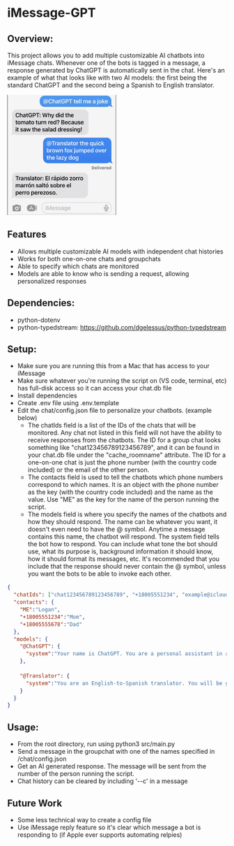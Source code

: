 # iMessage-GPT

## Overview:
This project allows you to add multiple customizable AI chatbots into iMessage chats. Whenever one of the bots is tagged in a message, a response generated by ChatGPT is automatically sent in the chat. Here's an example of what that looks like with two AI models: the first being the standard ChatGPT and the second being a Spanish to English translator. 
<!-- ![Alt text](example_usage.png?raw=true) -->
<img src="example_usage.png" alt="Example Usage" width="250" height="275">

## Features
* Allows multiple customizable AI models with independent chat histories
* Works for both one-on-one chats and groupchats
* Able to specify which chats are monitored
* Models are able to know who is sending a request, allowing personalized responses

## Dependencies: 
* python-dotenv
* python-typedstream: https://github.com/dgelessus/python-typedstream

## Setup:
* Make sure you are running this from a Mac that has access to your iMessage
* Make sure whatever you're running the script on (VS code, terminal, etc) has full-disk access so it can access your chat.db file
* Install dependencies
* Create .env file using .env.template
* Edit the chat/config.json file to personalize your chatbots. (example below)
  * The chatIds field is a list of the IDs of the chats that will be monitored. Any chat not listed in this field will not have the ability to receive responses from the chatbots. The ID for a group chat looks something like "chat123456789123456789", and it can be found in your chat.db file under the "cache_roomname" attribute. The ID for a one-on-one chat is just the phone number (with the country code included) or the email of the other person. 
  * The contacts field is used to tell the chatbots which phone numbers correspond to which names. It is an object with the phone number as the key (with the country code included) and the name as the value. Use "ME" as the key for the name of the person running the script.
  * The models field is where you specify the names of the chatbots and how they should respond. The name can be whatever you want, it doesn't even need to have the @ symbol. Anytime a message contains this name, the chatbot will respond. The system field tells the bot how to respond. You can include what tone the bot should use, what its purpose is, background information it should know, how it should format its messages, etc. It's recommended that you include that the response should never contain the @ symbol, unless you want the bots to be able to invoke each other. 
```json
{
  "chatIds": ["chat123456789123456789", "+18005551234", "example@icloud.com"],
  "contacts": {
    "ME":"Logan",
    "+18005551234":"Mom",
    "+18005555678":"Dad"
  },
  "models": {
    "@ChatGPT": {
      "system":"Your name is ChatGPT. You are a personal assistant in a groupchat Format your message like this: ChatGPT: <message>. Messages directed at you will contain '@ChatGPT', but it is important that you (and only you) never use the @ symbol in your responses."
    },
    
    "@Translator": {
      "system":"You are an English-to-Spanish translator. You will be given a prompt in English, and your response will be that prompt translated into Spanish. Format your responses like this: Translator: <translated message>. Messages directed at you will contain '@Translator', but your response should not contain '@Translator' or any version of it."
    }
  }
}
```

## Usage:
* From the root directory, run using python3 src/main.py
* Send a message in the groupchat with one of the names specified in /chat/config.json
* Get an AI generated response. The message will be sent from the number of the person running the script.
* Chat history can be cleared by including '--c' in a message

## Future Work
* Some less technical way to create a config file
* Use iMessage reply feature so it's clear which message a bot is responding to (if Apple ever supports automating relpies)

